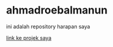 # ahmadroebalmanun
ini adalah repository harapan saya

[link ke projek saya](https://www.petanikode.com/topik/markdown/)
